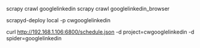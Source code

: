 	
scrapy crawl googlelinkedin
scrapy crawl googlelinkedin_browser

scrapyd-deploy local -p cwgooglelinkedin

curl http://192.168.1.106:6800/schedule.json -d project=cwgooglelinkedin -d spider=googlelinkedin